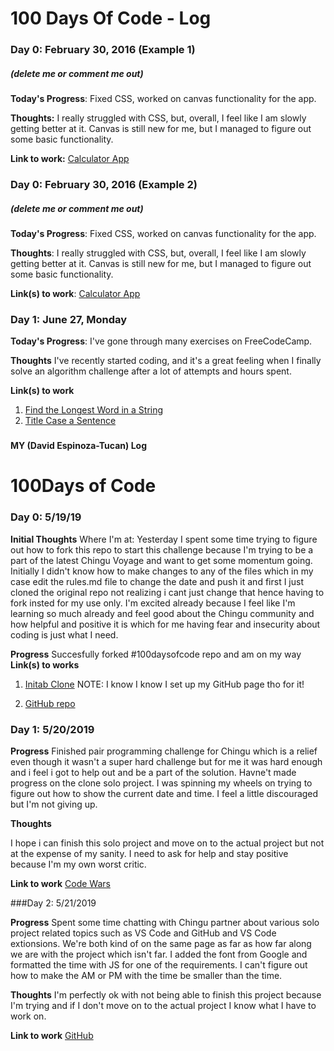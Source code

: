 # 100 Days Of Code - Log

### Day 0: February 30, 2016 (Example 1)
##### (delete me or comment me out)

**Today's Progress**: Fixed CSS, worked on canvas functionality for the app.

**Thoughts:** I really struggled with CSS, but, overall, I feel like I am slowly getting better at it. Canvas is still new for me, but I managed to figure out some basic functionality.

**Link to work:** [Calculator App](http://www.example.com)

### Day 0: February 30, 2016 (Example 2)
##### (delete me or comment me out)

**Today's Progress**: Fixed CSS, worked on canvas functionality for the app.

**Thoughts**: I really struggled with CSS, but, overall, I feel like I am slowly getting better at it. Canvas is still new for me, but I managed to figure out some basic functionality.

**Link(s) to work**: [Calculator App](http://www.example.com)


### Day 1: June 27, Monday

**Today's Progress**: I've gone through many exercises on FreeCodeCamp.

**Thoughts** I've recently started coding, and it's a great feeling when I finally solve an algorithm challenge after a lot of attempts and hours spent.

**Link(s) to work**
1. [Find the Longest Word in a String](https://www.freecodecamp.com/challenges/find-the-longest-word-in-a-string)
2. [Title Case a Sentence](https://www.freecodecamp.com/challenges/title-case-a-sentence)

###
**MY (David Espinoza-Tucan) Log**

# 100Days of Code

### Day 0: 5/19/19

**Initial Thoughts**
Where I'm at: Yesterday I spent some time trying to figure out how to fork this repo to start this challenge because I'm trying to be a part of the latest Chingu Voyage and want to get some momentum going. Initially I didn't know how to make changes to any of the files which in my case edit the rules.md file to change the date and push it and first I just cloned the original repo
not realizing i cant just change that hence having to fork insted for my use only. I'm excited already because I feel like I'm learning so much already and feel good about the Chingu community and how helpful and positive it is which for me having fear and insecurity about coding is just what I need. 

**Progress**
Succesfully forked #100daysofcode repo and am on my way
**Link(s) to works**
1. [Initab Clone](https://davidespinoza.github.io/InitTab-Landing-Page-Clone/)
NOTE: I know I know I set up my GitHub page tho for it!

2. [GitHub repo](https://github.com/DavidEspinoza)

### Day 1: 5/20/2019

**Progress**
Finished pair programming challenge for Chingu which is a relief even though it wasn't a super
hard challenge but for me it was hard enough and i feel i got to help out and be a part of the solution. Havne't made progress on the clone solo project. I was spinning my wheels on trying to figure out how to show the current date and time. I feel a little discouraged but I'm not giving up. 

**Thoughts**

I hope i can finish this solo project and move on to the actual project but not at the expense of my sanity. I need to ask for help and stay positive because I'm my own worst critic. 

**Link to work**
[Code Wars](https://www.codewars.com/users/DavidEspinoza/completed_solutions)

###Day 2: 5/21/2019

**Progress** 
Spent some time chatting with Chingu partner about various solo project related topics such as
VS Code and GitHub and VS Code extionsions. We're both kind of on the same page as far as how 
far along we are with the project which isn't far. I added the font from Google and formatted the time with JS for one of the requirements. I can't figure out how to make the AM or PM with the time
be smaller than the time. 

**Thoughts** 
I'm perfectly ok with not being able to finish this project because I'm trying and if I don't move
on to the actual project I know what I have to work on. 

**Link to work**
[GitHub](https://davidespinoza.github.io/InitTab-Landing-Page-Clone/)